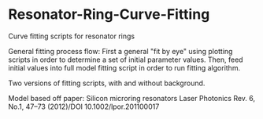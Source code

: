 # Resonator-Ring-Curve-Fitting
Curve fitting scripts for resonator rings

General fitting process flow: 
  First a general "fit by eye" using plotting scripts in order to determine a set of initial parameter values.
  Then, feed initial values into full model fitting script in order to run fitting algorithm.

Two versions of fitting scripts, with and without background.

Model based off paper: 
    Silicon microring resonators
    Laser Photonics Rev. 6, No.1, 47–73 (2012)/DOI 10.1002/lpor.201100017


